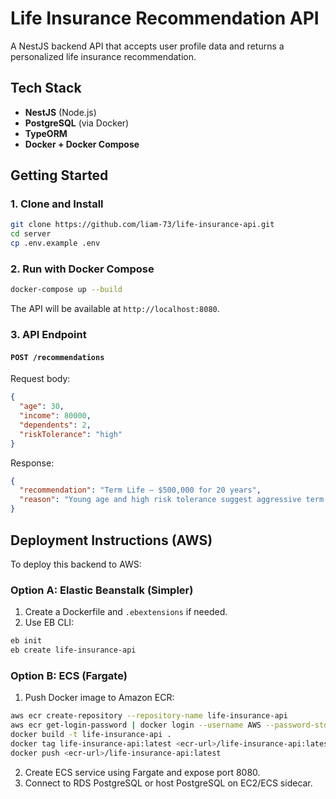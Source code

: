 # Life Insurance Recommendation API

A NestJS backend API that accepts user profile data and returns a personalized life insurance recommendation.

## Tech Stack

- **NestJS** (Node.js)
- **PostgreSQL** (via Docker)
- **TypeORM**
- **Docker + Docker Compose**

## Getting Started

### 1. Clone and Install

```bash
git clone https://github.com/liam-73/life-insurance-api.git
cd server
cp .env.example .env
```

### 2. Run with Docker Compose

```bash
docker-compose up --build
```

The API will be available at `http://localhost:8080`.

### 3. API Endpoint

#### `POST /recommendations`

Request body:

```json
{
  "age": 30,
  "income": 80000,
  "dependents": 2,
  "riskTolerance": "high"
}
```

Response:

```json
{
  "recommendation": "Term Life – $500,000 for 20 years",
  "reason": "Young age and high risk tolerance suggest aggressive term coverage."
}
```

## Deployment Instructions (AWS)

To deploy this backend to AWS:

### Option A: Elastic Beanstalk (Simpler)

1. Create a Dockerfile and `.ebextensions` if needed.
2. Use EB CLI:

```bash
eb init
eb create life-insurance-api
```

### Option B: ECS (Fargate)

1. Push Docker image to Amazon ECR:

```bash
aws ecr create-repository --repository-name life-insurance-api
aws ecr get-login-password | docker login --username AWS --password-stdin <account>.dkr.ecr.region.amazonaws.com
docker build -t life-insurance-api .
docker tag life-insurance-api:latest <ecr-url>/life-insurance-api:latest
docker push <ecr-url>/life-insurance-api:latest
```

2. Create ECS service using Fargate and expose port 8080.
3. Connect to RDS PostgreSQL or host PostgreSQL on EC2/ECS sidecar.
